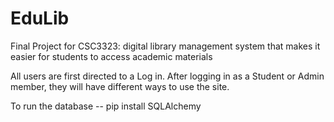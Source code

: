 # EduLib
Final Project for CSC3323:  digital library management system that makes it easier for students to access academic materials

All users are first directed to a Log in. After logging in as a Student or Admin member, they will have different ways to use the site. 

To run the database
-- pip install SQLAlchemy